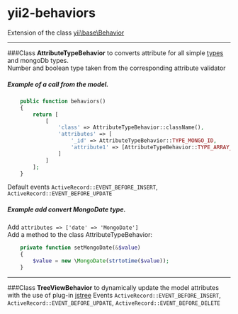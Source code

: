 # yii2-behaviors
Extension of the class [yii\base\Behavior](https://github.com/yiisoft/yii2/blob/master/framework/base/Behavior.php)
***
###Class **AttributeTypeBehavior** to converts attribute for all simple [types](https://github.com/yiisoft/yii2/blob/master/framework/base/Behavior.php) and mongoDb types.   
Number and boolean type taken from the corresponding attribute validator
##### Example of a call from the model.
```php
    public function behaviors()
    {
        return [
            [
                'class' => AttributeTypeBehavior::className(),
                'attributes' => [
                    '_id' => AttributeTypeBehavior::TYPE_MONGO_ID,
                    'attribute1' => [AttributeTypeBehavior::TYPE_ARRAY_OF => AttributeTypeBehavior::TYPE_INTEGER]
                ]
            ]
        ];
    }
```  
Default events `ActiveRecord::EVENT_BEFORE_INSERT`, `ActiveRecord::EVENT_BEFORE_UPDATE`   
##### Example add convert MongoDate type.
Add `attributes => ['date' => 'MongoDate']`  
Add a method to the class AttributeTypeBehavior:
```php
    private function setMongoDate(&$value)
    {
        $value = new \MongoDate(strtotime($value));
    }
```
***
###Class **TreeViewBehavior** to dynamically update the model attributes with the use of plug-in [jstree](https://github.com/vakata/jstree)
Events `ActiveRecord::EVENT_BEFORE_INSERT`, `ActiveRecord::EVENT_BEFORE_UPDATE`, `ActiveRecord::EVENT_BEFORE_DELETE`

